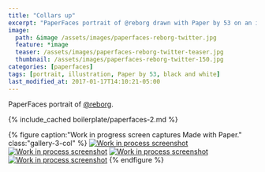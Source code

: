 ```yaml
---
title: "Collars up"
excerpt: "PaperFaces portrait of @reborg drawn with Paper by 53 on an iPad."
image: 
  path: &image /assets/images/paperfaces-reborg-twitter.jpg 
  feature: *image
  teaser: /assets/images/paperfaces-reborg-twitter-teaser.jpg
  thumbnail: /assets/images/paperfaces-reborg-twitter-150.jpg
categories: [paperfaces]
tags: [portrait, illustration, Paper by 53, black and white]
last_modified_at: 2017-01-17T14:10:21-05:00
---
```


PaperFaces portrait of [@reborg](https://twitter.com/reborg).

{% include_cached boilerplate/paperfaces-2.md %}

{% figure caption:"Work in progress screen captures Made with Paper." class:"gallery-3-col" %}
[![Work in process screenshot](/assets/images/paperfaces-reborg-process-1-600.jpg)](/assets/images/paperfaces-reborg-process-1-lg.jpg)
[![Work in process screenshot](/assets/images/paperfaces-reborg-process-2-600.jpg)](/assets/images/paperfaces-reborg-process-2-lg.jpg)
[![Work in process screenshot](/assets/images/paperfaces-reborg-process-3-600.jpg)](/assets/images/paperfaces-reborg-process-3-lg.jpg)
[![Work in process screenshot](/assets/images/paperfaces-reborg-process-4-600.jpg)](/assets/images/paperfaces-reborg-process-4-lg.jpg)
{% endfigure %}
